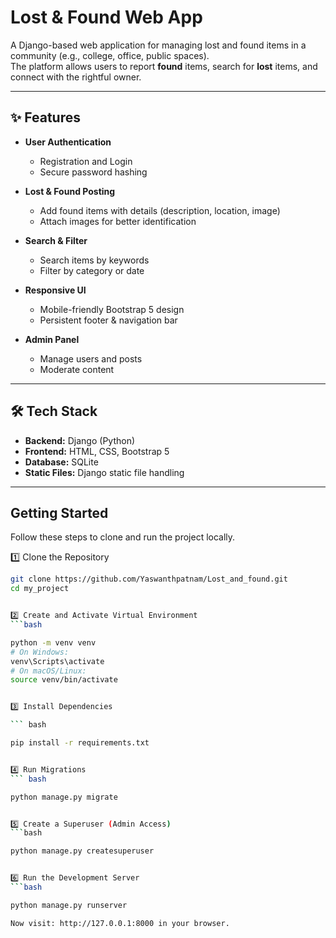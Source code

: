 #  Lost & Found Web App

A Django-based web application for managing lost and found items in a community (e.g., college, office, public spaces).  
The platform allows users to report **found** items, search for **lost** items, and connect with the rightful owner.

---

## ✨ Features

- **User Authentication**  
  - Registration and Login  
  - Secure password hashing  

- **Lost & Found Posting**  
  - Add found items with details (description, location, image)    
  - Attach images for better identification  

- **Search & Filter**  
  - Search items by keywords  
  - Filter by category or date  

- **Responsive UI**  
  - Mobile-friendly Bootstrap 5 design  
  - Persistent footer & navigation bar  

- **Admin Panel**  
  - Manage users and posts  
  - Moderate content  

---

## 🛠 Tech Stack

- **Backend:** Django (Python)  
- **Frontend:** HTML, CSS, Bootstrap 5  
- **Database:** SQLite 
- **Static Files:** Django static file handling  

---

##  Getting Started

Follow these steps to clone and run the project locally.

1️⃣ Clone the Repository

```bash
git clone https://github.com/Yaswanthpatnam/Lost_and_found.git
cd my_project


2️⃣ Create and Activate Virtual Environment
```bash

python -m venv venv
# On Windows:
venv\Scripts\activate
# On macOS/Linux:
source venv/bin/activate


3️⃣ Install Dependencies

``` bash

pip install -r requirements.txt


4️⃣ Run Migrations
``` bash

python manage.py migrate


5️⃣ Create a Superuser (Admin Access)
```bash

python manage.py createsuperuser


6️⃣ Run the Development Server
```bash

python manage.py runserver

Now visit: http://127.0.0.1:8000 in your browser.

